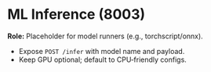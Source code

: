 # ML Inference (8003)
**Role:** Placeholder for model runners (e.g., torchscript/onnx).

- Expose `POST /infer` with model name and payload.
- Keep GPU optional; default to CPU‑friendly configs.
